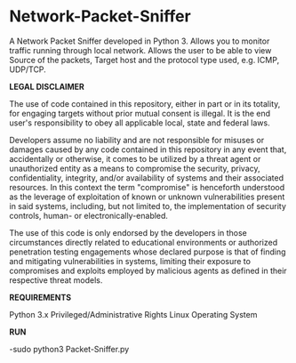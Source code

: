 ﻿# Network-Packet-Sniffer
A Network Packet Sniffer developed in Python 3. Allows you to monitor traffic running through local network. Allows the user to be able to view Source of the packets, Target host and the protocol type used, e.g. ICMP, UDP/TCP.

**LEGAL DISCLAIMER**

The use of code contained in this repository, either in part or in its totality, for engaging targets without prior mutual consent is illegal. It is the end user's responsibility to obey all applicable local, state and federal laws.

Developers assume no liability and are not responsible for misuses or damages caused by any code contained in this repository in any event that, accidentally or otherwise, it comes to be utilized by a threat agent or unauthorized entity as a means to compromise the security, privacy, confidentiality, integrity, and/or availability of systems and their associated resources. In this context the term "compromise" is henceforth understood as the leverage of exploitation of known or unknown vulnerabilities present in said systems, including, but not limited to, the implementation of security controls, human- or electronically-enabled.

The use of this code is only endorsed by the developers in those circumstances directly related to educational environments or authorized penetration testing engagements whose declared purpose is that of finding and mitigating vulnerabilities in systems, limiting their exposure to compromises and exploits employed by malicious agents as defined in their respective threat models.

**REQUIREMENTS**

Python 3.x
Privileged/Administrative Rights
Linux Operating System

**RUN**

-sudo python3 Packet-Sniffer.py
